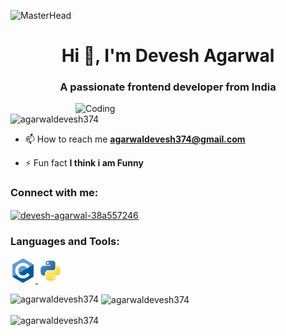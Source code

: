 ![MasterHead](https://i.ibb.co/5K0YJRn/Black-Minimal-Motivation-Quote-Linked-In-Banner.png)
<h1 align="center">Hi 👋, I'm Devesh Agarwal</h1>
<h3 align="center">A passionate frontend developer from India</h3>
<img align="right" alt="Coding" width="400" src="https://cdn.dribbble.com/users/1162077/screenshots/3848914/media/7ed7d5ca074b48b328150e5a231e8d1f.gif"

<p align="left"> <img src="https://komarev.com/ghpvc/?username=agarwaldevesh374&label=Profile%20views&color=0e75b6&style=flat" alt="agarwaldevesh374" /> </p>

- 📫 How to reach me **agarwaldevesh374@gmail.com**

- ⚡ Fun fact **I think i am Funny**

<h3 align="left">Connect with me:</h3>
<p align="left">
<a href="https://linkedin.com/in/devesh-agarwal-38a557246" target="blank"><img align="center" src="https://raw.githubusercontent.com/rahuldkjain/github-profile-readme-generator/master/src/images/icons/Social/linked-in-alt.svg" alt="devesh-agarwal-38a557246" height="30" width="40" /></a>
</p>

<h3 align="left">Languages and Tools:</h3>
<p align="left"> <a href="https://www.cprogramming.com/" target="_blank" rel="noreferrer"> <img src="https://raw.githubusercontent.com/devicons/devicon/master/icons/c/c-original.svg" alt="c" width="40" height="40"/> </a> <a href="https://www.python.org" target="_blank" rel="noreferrer"> <img src="https://raw.githubusercontent.com/devicons/devicon/master/icons/python/python-original.svg" alt="python" width="40" height="40"/> </a> </p>

<p><img align="left" src="https://github-readme-stats.vercel.app/api/top-langs?username=agarwaldevesh374&show_icons=true&locale=en&layout=compact" alt="agarwaldevesh374" /></p>

<p>&nbsp;<img align="center" src="https://github-readme-stats.vercel.app/api?username=agarwaldevesh374&show_icons=true&locale=en" alt="agarwaldevesh374" /></p>

<p><img align="center" src="https://github-readme-streak-stats.herokuapp.com/?user=agarwaldevesh374&" alt="agarwaldevesh374" /></p>
